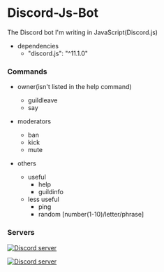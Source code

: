# Discord-Js-Bot
The Discord bot I'm writing in JavaScript(Discord.js)

- dependencies
  - "discord.js": "^11.1.0"

### Commands
- owner(isn't listed in the help command)
  - guildleave
  - say

- moderators
  - ban
  - kick
  - mute

- others
  - useful
    - help
    - guildinfo
  - less useful
    - ping
    - random [number(1-10)/letter/phrase]

### Servers
<a href="https://discord.gg/XYySGKz"><img src="https://discordapp.com/api/guilds/324962753171161108/widget.png?style=banner2" alt="Discord server"></a>

<a href="https://discord.gg/AyGxw76"><img src="https://discordapp.com/api/guilds/326513632123027456/widget.png?style=banner2" alt="Discord server"></a>
